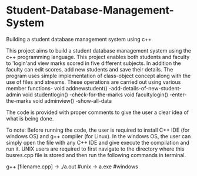 # Student-Database-Management-System
Building a student database management system using c++


This project aims to build a student database management system using the c++ programming language. This project enables both students and faculty to 'login'and view marks scored in five different subjects. In addition the faculty can edit scores, add new students and save their details. The program uses simple implementation of class-object concept along with the use of files and streams. 
These operations are carried out using various member functions-
 void addnewstudent() -add-details-of-new-student-admin
 void studentlogin()  -check-for-the-marks
 void facultylogin()  -enter-the-marks
 void adminview()     -show-all-data
 
The code is provided with proper comments to give the user a clear idea of what is being done. 

To note:
Before running the code, the user is required to install C++ IDE (for windows OS) and g++ compiler (for Linux). In the windows OS, the user can simply open the file with any C++ IDE and give execute the compilation and run it.
UNIX users are required to first navigate to the directory where this busres.cpp file is stored and then run the following commands in terminal.

g++ [filename.cpp] -> ./a.out #unix -> a.exe #windows

